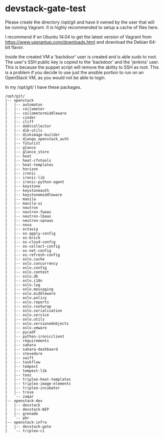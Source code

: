 # devstack-gate-test

Please create the directory /opt/git and have it owned by the user that will be
running Vagrant. It is highly recommended to setup a cache of files here.

I recommend if on Ubuntu 14.04 to get the latest version of Vagrant from
https://www.vagrantup.com/downloads.html and download the Debian 64-bit flavor.

Inside the created VM a 'backdoor' user is created and is able sudo to root.
The user's SSH public key is copied to the 'backdoor' and the 'jenkins' user.
This is because the puppet script will remove the ability to SSH as root. This
is a problem if you decide to use just the ansible portion to run on an
OpenStack VM, as you would not be able to login.


In my /opt/git/ I have these packages.

    /opt/git/
    |-- openstack
    |   |-- automaton
    |   |-- ceilometer
    |   |-- ceilometermiddleware
    |   |-- cinder
    |   |-- cliff
    |   |-- debtcollector
    |   |-- dib-utils
    |   |-- diskimage-builder
    |   |-- django_openstack_auth
    |   |-- futurist
    |   |-- glance
    |   |-- glance_store
    |   |-- heat
    |   |-- heat-cfntools
    |   |-- heat-templates
    |   |-- horizon
    |   |-- ironic
    |   |-- ironic-lib
    |   |-- ironic-python-agent
    |   |-- keystone
    |   |-- keystoneauth
    |   |-- keystonemiddleware
    |   |-- manila
    |   |-- manila-ui
    |   |-- neutron
    |   |-- neutron-fwaas
    |   |-- neutron-lbaas
    |   |-- neutron-vpnaas
    |   |-- nova
    |   |-- octavia
    |   |-- os-apply-config
    |   |-- os-brick
    |   |-- os-cloud-config
    |   |-- os-collect-config
    |   |-- os-net-config
    |   |-- os-refresh-config
    |   |-- oslo.cache
    |   |-- oslo.concurrency
    |   |-- oslo.config
    |   |-- oslo.context
    |   |-- oslo.db
    |   |-- oslo.i18n
    |   |-- oslo.log
    |   |-- oslo.messaging
    |   |-- oslo.middleware
    |   |-- oslo.policy
    |   |-- oslo.reports
    |   |-- oslo.rootwrap
    |   |-- oslo.serialization
    |   |-- oslo.service
    |   |-- oslo.utils
    |   |-- oslo.versionedobjects
    |   |-- oslo.vmware
    |   |-- pycadf
    |   |-- python-ironicclient
    |   |-- requirements
    |   |-- sahara
    |   |-- sahara-dashboard
    |   |-- stevedore
    |   |-- swift
    |   |-- taskflow
    |   |-- tempest
    |   |-- tempest-lib
    |   |-- tooz
    |   |-- tripleo-heat-templates
    |   |-- tripleo-image-elements
    |   |-- tripleo-incubator
    |   |-- trove
    |   `-- zaqar
    |-- openstack-dev
    |   |-- devstack
    |   |-- devstack-WIP
    |   |-- grenade
    |   `-- pbr
    |-- openstack-infra
    |   |-- devstack-gate
    |   `-- tripleo-ci
